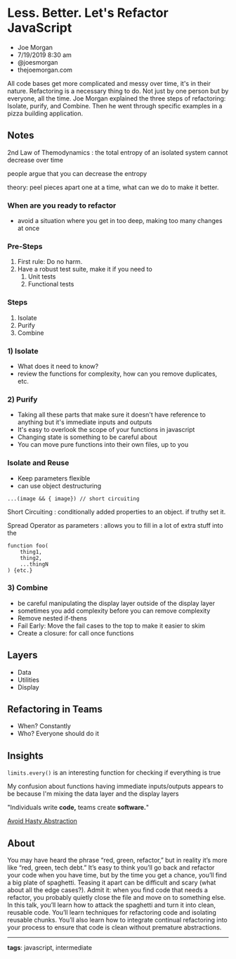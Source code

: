 # Less. Better. Let's Refactor JavaScript

* Joe Morgan
* 7/19/2019 8:30 am
* @joesmorgan
* thejoemorgan.com

<!-- Summary: -->
All code bases get more complicated and messy over time, it's in their nature. Refactoring is a necessary thing to do. Not just by one person but by everyone, all the time. Joe Morgan explained the three steps of refactoring: Isolate, purify, and Combine. Then he went through specific examples in a pizza building application. 

## Notes
2nd Law of Themodynamics
: the total entropy of an isolated system cannot decrease over time

people argue that you can decrease the entropy

theory: 
peel pieces apart one at a time, what can we do to make it better.

### When are you ready to refactor
* avoid a situation where you get in too deep, making too many changes at once

### Pre-Steps
1. First rule: Do no harm.
1. Have a robust test suite, make it if you need to
    1. Unit tests
    1. Functional tests

### Steps
1. Isolate
1. Purify
1. Combine

### 1) Isolate
* What does it need to know?
* review the functions for complexity, how can you remove duplicates, etc.

### 2) Purify
* Taking all these parts that make sure it doesn't have reference to anything but it's immediate inputs and outputs
* It's easy to overlook the scope of your functions in javascript
* Changing state is something to be careful about
* You can move pure functions into their own files, up to you

### Isolate and Reuse
* Keep parameters flexible
* can use object destructuring
```
...(image && { image}) // short circuiting
```
Short Circuiting
: conditionally added properties to an object. if truthy set it.

Spread Operator as parameters
: allows you to fill in a lot of extra stuff into the 
```
function foo(
    thing1,
    thing2,
    ...thingN
) {etc.}
```

### 3) Combine
* be careful manipulating the display layer outside of the display layer
* sometimes you add complexity before you can remove complexity
* Remove nested if-thens
* Fail Early: Move the fail cases to the top to make it easier to skim
* Create a closure: for call once functions

## Layers
* Data
* Utilities
* Display

## Refactoring in Teams
* When? Constantly
* Who? Everyone should do it

## Insights
`limits.every()` is an interesting function for checking if everything is true

My confusion about functions having immediate inputs/outputs appears to be because I'm mixing the data layer and the display layers

"Individuals write **code,** teams create **software.**"

[Avoid Hasty Abstraction](https://kentcdodds.com/blog/aha-programming)

## About
You may have heard the phrase “red, green, refactor,” but in reality it’s more like “red, green, tech debt.” It’s easy to think you’ll go back and refactor your code when you have time, but by the time you get a chance, you’ll find a big plate of spaghetti. Teasing it apart can be difficult and scary (what about all the edge cases?). Admit it: when you find code that needs a refactor, you probably quietly close the file and move on to something else. In this talk, you’ll learn how to attack the spaghetti and turn it into clean, reusable code. You’ll learn techniques for refactoring code and isolating reusable chunks. You’ll also learn how to integrate continual refactoring into your process to ensure that code is clean without premature abstractions.

-----------------------
**tags**: javascript, intermediate
